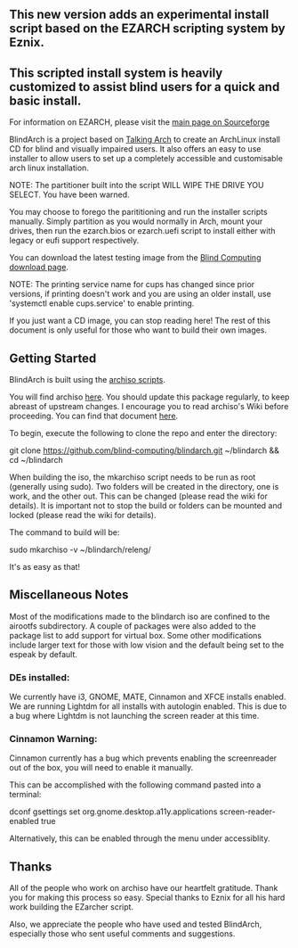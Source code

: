 ## This new version adds an experimental install script based on the EZARCH scripting system by Eznix.
## This scripted install system is heavily customized to assist blind users for a quick and basic install.

For information on EZARCH, please visit the [main page on Sourceforge](https://sourceforge.net/projects/ezarch/)

BlindArch is a project based on [Talking Arch](http://talkingarch.info) to create an ArchLinux install CD for blind and visually impaired users. It also offers an easy to use installer to allow users to set up a completely accessible and customisable arch linux installation.

NOTE:  The partitioner built into the script WILL WIPE THE DRIVE YOU SELECT.  You have been warned.

You may choose to forego the parititioning and run the installer scripts manually.  Simply partition as you would normally in Arch, mount your drives, then run the ezarch.bios or ezarch.uefi script to install either with legacy or eufi support respectively.

You can download the latest testing image from the [Blind Computing download page](https://downloads.blindcomputing.org/blindarch/BlindArch-2021.02.07-x86_64.iso).

NOTE:  The printing service name for cups has changed since prior versions, if printing doesn't work and you are using an older install, use 'systemctl enable cups.service' to enable printing.

If you just want a CD image, you can stop reading here!
The rest of this document is only useful for those who want to build their own images.

## Getting Started

BlindArch is built using the [archiso scripts](https://wiki.archlinux.org/index.php/Archiso).

You will find archiso [here](https://www.archlinux.org/packages/extra/any/archiso/).
You should update this package regularly, to keep abreast of upstream changes.
I encourage you to read archiso's Wiki before proceeding.  You can find that document [here](https://wiki.archlinux.org/index.php/Archiso).


To begin, execute the following to clone the repo and enter the directory:

git clone https://github.com/blind-computing/blindarch.git ~/blindarch && cd ~/blindarch

When building the iso, the mkarchiso script needs to be run as root (generally using sudo).
Two folders will be created in the directory, one is work, and the other out.
This can be changed (please read the wiki for details).
It is important not to stop the build or folders can be mounted and locked (please read the wiki for details).

The command to build will be:

sudo mkarchiso -v ~/blindarch/releng/

It's as easy as that!

## Miscellaneous Notes

Most of the modifications made to the blindarch iso are confined to the airootfs subdirectory.
A couple of packages were also added to the package list to add support for virtual box.
Some other modifications include larger text for those with low vision and the default being set to the espeak by default.

### DEs installed:

We currently have i3, GNOME, MATE, Cinnamon and XFCE installs enabled.
We are running Lightdm for all installs with autologin enabled.
This is due to a bug where Lightdm is not launching the screen reader at this time.

### Cinnamon Warning:

Cinnamon currently has a bug which prevents enabling the screenreader out of the box, you will need to enable it manually.

This can be accomplished with the following command pasted into a terminal:

dconf gsettings set org.gnome.desktop.a11y.applications screen-reader-enabled true

Alternatively, this can be enabled through the menu under accessiblity.


## Thanks


All of the people who work on archiso have our heartfelt gratitude.
Thank you for making this process so easy.
Special thanks to Eznix for all his hard work building the EZarcher script.

Also, we appreciate the people who have used and tested BlindArch, especially
those who sent useful comments and suggestions.
